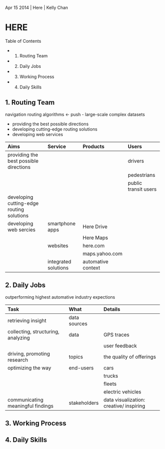 Apr 15 2014 | Here | Kelly Chan

# HERE

Table of Contents
- 1. Routing Team
- 2. Daily Jobs
- 3. Working Process
- 4. Daily Skills


## 1. Routing Team

navigation routing algorithms <- push - large-scale complex datasets
- providing the best possible directions
- developing cutting-edge routing solutions
- developing web services

| Aims                                      | Service              | Products           | Users                |
|:------------------------------------------|:---------------------|:-------------------|:---------------------|
| providing the best possible directions    |                      |                    | drivers              |
|                                           |                      |                    | pedestrians          |
|                                           |                      |                    | public transit users |
| developing cutting-edge routing solutions |                      |                    |                      |
| developing web sercies                    | smartphone apps      | Here Drive         |                      |
|                                           |                      | Here Maps          |                      |
|                                           | websites             | here.com           |                      |
|                                           |                      | maps.yahoo.com     |                      |
|                                           | integrated solutions | automative context |                      |


## 2. Daily Jobs

outperforming highest automative industry expections

| Task                                      | What                 | Details                                 | 
|:------------------------------------------|:---------------------|:----------------------------------------|
| retrieving insight                        | data sources         |                                         |
| collecting, structuring, analyzing        | data                 | GPS traces                              |
|                                           |                      | user feedback                           |
| driving, promoting research               | topics               | the quality of offerings                |
| optimizing the way                        | end-users            | cars                                    |
|                                           |                      | trucks                                  |
|                                           |                      | fleets                                  |
|                                           |                      | electric vehicles                       |
| communicating meaningful findings         | stakeholders         | data visualization: creative/ inspiring |


## 3. Working Process
## 4. Daily Skills
